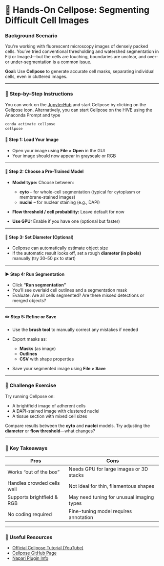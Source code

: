 # 🧪 **Hands-On Cellpose: Segmenting Difficult Cell Images**

### **Background Scenario**

You're working with fluorescent microscopy images of densely packed cells. You’ve tried conventional thresholding and watershed segmentation in Fiji or ImageJ—but the cells are touching, boundaries are unclear, and over- or under-segmentation is a common issue.

**Goal:** Use **Cellpose** to generate accurate cell masks, separating individual cells, even in cluttered images.

---

### 🧭 **Step-by-Step Instructions**

You can work on the [JupyterHub](https://jupyterhub.uni-muenster.de/) and start Cellpose by clicking on the Cellpose icon.
Alternatively, you can start Cellpose on the HIVE using the Anaconda Prompt and type 
```bash
conda activate cellpose
cellpose
``` 


#### 📂 Step 1: Load Your Image

* Open your image using **File > Open** in the GUI
* Your image should now appear in grayscale or RGB

---

#### 🧠 Step 2: Choose a Pre-Trained Model

* **Model type:** Choose between:

  * **cyto** – for whole-cell segmentation (typical for cytoplasm or membrane-stained images)
  * **nuclei** – for nuclear staining (e.g., DAPI)
* **Flow threshold / cell probability:** Leave default for now
* **Use GPU:** Enable if you have one (optional but faster)

---

#### 📐 Step 3: Set Diameter (Optional)

* Cellpose can automatically estimate object size
* If the automatic result looks off, set a rough **diameter (in pixels)** manually (try 30–50 px to start)

---

#### ▶️ Step 4: Run Segmentation

* Click **“Run segmentation”**
* You’ll see overlaid cell outlines and a segmentation mask
* Evaluate: Are all cells segmented? Are there missed detections or merged objects?

---

#### ✏️ Step 5: Refine or Save

* Use the **brush tool** to manually correct any mistakes if needed
* Export masks as:

  * **Masks** (as image)
  * **Outlines**
  * **CSV** with shape properties
* Save your segmented image using **File > Save**

---

### 🧪 **Challenge Exercise**

Try running Cellpose on:

* A brightfield image of adherent cells
* A DAPI-stained image with clustered nuclei
* A tissue section with mixed cell sizes

Compare results between the **cyto** and **nuclei** models.
Try adjusting the **diameter** or **flow threshold**—what changes?

---

### 📌 **Key Takeaways**

| Pros                       | Cons                                      |
| -------------------------- | ----------------------------------------- |
| Works “out of the box”     | Needs GPU for large images or 3D stacks   |
| Handles crowded cells well | Not ideal for thin, filamentous shapes    |
| Supports brightfield & RGB | May need tuning for unusual imaging types |
| No coding required         | Fine-tuning model requires annotation     |

---

### 🔗 Useful Resources

* [Official Cellpose Tutorial (YouTube)](https://www.youtube.com/watch?v=K1o2YzEYrRc)
* [Cellpose GitHub Page](https://github.com/MouseLand/cellpose)
* [Napari Plugin Info](https://github.com/MouseLand/cellpose#using-cellpose-in-napari)

